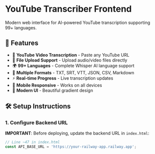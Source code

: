 # YouTube Transcriber Frontend

Modern web interface for AI-powered YouTube transcription supporting 99+ languages.

## 🚀 Features

- 🎥 **YouTube Video Transcription** - Paste any YouTube URL
- 📁 **File Upload Support** - Upload audio/video files directly  
- 🌍 **99+ Languages** - Complete Whisper AI language support
- 📝 **Multiple Formats** - TXT, SRT, VTT, JSON, CSV, Markdown
- ⚡ **Real-time Progress** - Live transcription updates
- 📱 **Mobile Responsive** - Works on all devices
- 🎨 **Modern UI** - Beautiful gradient design

## 🛠️ Setup Instructions

### 1. Configure Backend URL

**IMPORTANT**: Before deploying, update the backend URL in `index.html`:

```javascript
// Line ~47 in index.html
const API_BASE_URL = 'https://your-railway-app.railway.app';

